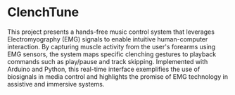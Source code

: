 # ClenchTune

This project presents a hands-free music control system that leverages Electromyography (EMG) signals to enable intuitive human-computer interaction. By capturing muscle activity from the user's forearms using EMG sensors, the system maps specific clenching gestures to playback commands such as play/pause and track skipping. Implemented with Arduino and Python, this real-time interface exemplifies the use of biosignals in media control and highlights the promise of EMG technology in assistive and immersive systems. 
